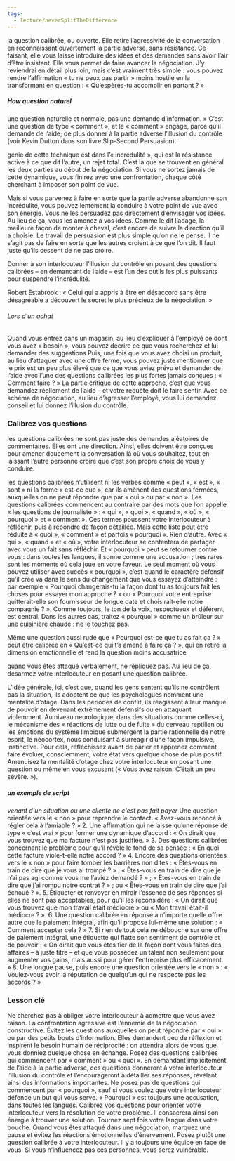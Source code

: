 ```yaml
---
tags:
  - lecture/neverSplitTheDifference
---
```

la question calibrée, ou
ouverte. Elle retire l’agressivité de la conversation en reconnaissant
ouvertement la partie adverse, sans résistance. Ce faisant, elle vous laisse
introduire des idées et des demandes sans avoir l’air d’être insistant. Elle
vous permet de faire avancer la négociation.
J’y reviendrai en détail plus loin, mais c’est vraiment très simple : vous
pouvez rendre l’affirmation « tu ne peux pas partir » moins hostile en la
transformant en question : « Qu’espères-tu accomplir en partant ? »


##### How question naturel
une question naturelle et normale, pas une demande
d’information. » C’est une question de type « comment », et le « comment » engage, parce qu’il demande de l’aide; de plus donner à la partie adverse l’illusion du contrôle
(voir Kevin Dutton dans son livre Slip-Second Persuasion).

génie de cette technique est dans l’« incrédulité »,
qui est la résistance active à ce que dit l’autre, un rejet total. C’est là que se
trouvent en général les deux parties au début de la négociation. Si vous ne sortez jamais de cette dynamique, vous finirez avec une
confrontation, chaque côté cherchant à imposer son point de vue.

Mais si vous parvenez à faire en sorte que la partie adverse abandonne son
incrédulité, vous pouvez lentement la conduire à votre point de vue avec
son énergie. Vous ne les persuadez pas
directement d’envisager vos idées. Au lieu de ça, vous les amenez à vos
idées. Comme le dit l’adage, la meilleure façon de monter à cheval, c’est
encore de suivre la direction qu’il a choisie.
Le travail de persuasion est plus simple qu’on ne le pense. Il ne s’agit pas de faire en sorte que les autres croient à ce que l’on dit. Il faut juste qu’ils cessent de ne pas croire.

Donner à son interlocuteur l’illusion du contrôle en posant des questions
calibrées – en demandant de l’aide – est l’un des outils les plus puissants
pour suspendre l’incrédulité. 

Robert Estabrook : « Celui qui a appris à être en
désaccord sans être désagréable a découvert le secret le plus précieux de la
négociation. »

###### Lors d'un achat
Quand vous entrez dans un
magasin, au lieu d’expliquer à l’employé ce dont vous avez « besoin », vous
pouvez décrire ce que vous recherchez et lui demander des suggestions
Puis, une fois que vous avez choisi un produit, au lieu d’attaquer avec
une offre ferme, vous pouvez juste mentionner que le prix est un peu plus
élevé que ce que vous aviez prévu et demander de l’aide avec l’une des
questions calibrées les plus fortes jamais conçues : « Comment faire ? » La
partie critique de cette approche, c’est que vous demandez réellement de
l’aide – et votre requête doit le faire sentir. Avec ce schéma de négociation,
au lieu d’agresser l’employé, vous lui demandez conseil et lui donnez
l’illusion du contrôle.

### Calibrez vos questions

les questions calibrées ne sont pas juste des demandes aléatoires de
commentaires. Elles ont une direction. Ainsi, elles doivent être conçues
pour amener doucement la conversation là où vous souhaitez, tout en
laissant l’autre personne croire que c’est son propre choix de vous y
conduire.

les questions calibrées n’utilisent ni les verbes comme
« peut », « est », « sont » ni la forme « est-ce que », car ils amènent des
questions fermées, auxquelles on ne peut répondre que par « oui » ou par
« non ». Les questions calibrées commencent au contraire par des mots que
l’on appelle « les questions de journaliste » : « qui », « quoi », « quand »,
« où », « pourquoi » et « comment ». Ces termes poussent votre
interlocuteur à réfléchir, puis à répondre de façon détaillée.
Mais cette liste peut être réduite à « quoi », « comment » et parfois
« pourquoi ». Rien d’autre. Avec « qui », « quand » et « où », votre
interlocuteur se contentera de partager avec vous un fait sans réfléchir. Et
« pourquoi » peut se retourner contre vous : dans toutes les langues, il sonne
comme une accusation ; très rares sont les moments où cela joue en votre
faveur.
Le seul moment où vous pouvez utiliser avec succès « pourquoi », c’est
quand le caractère défensif qu’il crée va dans le sens du changement que
vous essayez d’atteindre : par exemple « Pourquoi changerais-tu la façon
dont tu as toujours fait les choses pour essayer mon approche ? » ou
« Pourquoi votre entreprise quitterait-elle son fournisseur de longue date et
choisirait-elle notre compagnie ? ». Comme toujours, le ton de la voix,
respectueux et déférent, est central.
Dans les autres cas, traitez « pourquoi » comme un brûleur sur une
cuisinière chaude : ne le touchez pas.

Même une question aussi rude que « Pourquoi est-ce que tu as fait ça ? »
peut être calibrée en « Qu’est-ce qui t’a amené à faire ça ? », qui en retire la
dimension émotionnelle et rend la question moins accusatrice

quand vous êtes attaqué verbalement, ne
répliquez pas. Au lieu de ça, désarmez votre interlocuteur en posant une
question calibrée.

L’idée générale, ici, c’est que, quand les gens sentent qu’ils ne contrôlent
pas la situation, ils adoptent ce que les psychologues nomment une
mentalité d’otage. Dans les périodes de conflit, ils réagissent à leur manque
de pouvoir en devenant extrêmement défensifs ou en attaquant violemment.
Au niveau neurologique, dans des situations comme celles-ci, le
mécanisme des « réactions de lutte ou de fuite » du cerveau reptilien ou les
émotions du système limbique submergent la partie rationnelle de notre
esprit, le néocortex, nous conduisant à surréagir d’une façon impulsive,
instinctive.
Pour cela, réfléchissez avant de parler et apprenez comment faire évoluer,
consciemment, votre état vers quelque chose de plus positif. Amenuisez la
mentalité d’otage chez votre interlocuteur en posant une question ou même
en vous excusant (« Vous avez raison. C’était un peu sévère. »).

##### un exemple de script 
*venant d'un situation ou une cliente ne c'est pas fait payer*
Une question orientée vers le « non » pour reprendre le contact.
« Avez-vous renoncé à régler cela à l’amiable ? »
2. Une affirmation qui ne laisse qu’une réponse de type « c’est
vrai » pour former une dynamique d’accord : « On dirait que vous
trouvez que ma facture n’est pas justifiée. »
3. Des questions calibrées concernant le problème pour qu’il révèle
le fond de sa pensée : « En quoi cette facture viole-t-elle notre
accord ? »
4. Encore des questions orientées vers le « non » pour faire tomber
les barrières non dites : « Êtes-vous en train de dire que je vous ai
trompé ? » ; « Êtes-vous en train de dire que je n’ai pas agi
comme vous me l’aviez demandé ? » ; « Êtes-vous en train de
dire que j’ai rompu notre contrat ? » ; ou « Êtes-vous en train de
dire que j’ai échoué ? ».
5. Étiqueter et renvoyer en miroir l’essence de ses réponses si elles
ne sont pas acceptables, pour qu’il les reconsidère : « On dirait
que vous trouvez que mon travail était médiocre » ou « Mon
travail était-il médiocre ? ».
6. Une question calibrée en réponse à n’importe quelle offre autre
que le paiement intégral, afin qu’il propose lui-même une
solution : « Comment accepter cela ? »
7. Si rien de tout cela ne débouche sur une offre de paiement
intégral, une étiquette qui flatte son sentiment de contrôle et de
pouvoir : « On dirait que vous êtes fier de la façon dont vous
faites des affaires – à juste titre – et que vous possédez un talent
non seulement pour augmenter vos gains, mais aussi pour gérer
l’entreprise plus efficacement. »
8. Une longue pause, puis encore une question orientée vers le
« non » : « Voulez-vous avoir la réputation de quelqu’un qui ne
respecte pas les accords ? »



### Lesson clé
Ne cherchez pas à obliger votre interlocuteur à admettre que vous
avez raison. La confrontation agressive est l’ennemie de la
négociation constructive.
Évitez les questions auxquelles on peut répondre par « oui » ou
par des petits bouts d’information. Elles demandent peu de
réflexion et inspirent le besoin humain de réciprocité : on attendra
alors de vous que vous donniez quelque chose en échange.
Posez des questions calibrées qui commencent par « comment »
ou « quoi ». En demandant implicitement de l’aide à la partie
adverse, ces questions donneront à votre interlocuteur l’illusion
du contrôle et l’encourageront à détailler ses réponses, révélant
ainsi des informations importantes.
Ne posez pas de questions qui commencent par « pourquoi », sauf
si vous voulez que votre interlocuteur défende un but qui vous
serve. « Pourquoi » est toujours une accusation, dans toutes les
langues.
Calibrez vos questions pour orienter votre interlocuteur vers la
résolution de votre problème. Il consacrera ainsi son énergie à
trouver une solution.
Tournez sept fois votre langue dans votre bouche. Quand vous
êtes attaqué dans une négociation, marquez une pause et évitez les
réactions émotionnelles d’énervement. Posez plutôt une question
calibrée à votre interlocuteur.
Il y a toujours une équipe en face de vous. Si vous n’influencez
pas ces personnes, vous serez vulnérable.